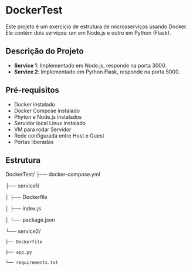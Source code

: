 # DockerTest

Este projeto é um exercício de estrutura de microsserviços usando Docker. Ele contém dois serviços: um em Node.js e outro em Python (Flask).

## Descrição do Projeto

- **Service 1**: Implementado em Node.js, responde na porta 3000.
- **Service 2**: Implementado em Python Flask, responde na porta 5000.

## Pré-requisitos

- Docker instalado
- Docker Compose instalado
- Phyton e Node.js instalados
- Servidor local Linux instalado
- VM para rodar Servidor
- Rede configurada entre Host e Guest
- Portas liberadas
  
## Estrutura 

DockerTest/
├── docker-compose.yml

├── service1/

│   ├── Dockerfile

│   ├── index.js

│   └── package.json

└── service2/

    ├── Dockerfile
    
    ├── app.py
    
    └── requirements.txt
